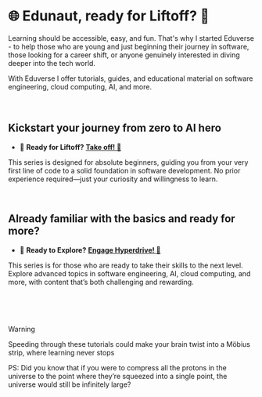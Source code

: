 # 🌐 Edunaut, ready for Liftoff? 🚀
Learning should be accessible, easy, and fun. That's why I started Eduverse - to help those who are young and just beginning their journey in software, those looking for a career shift, or anyone genuinely interested in diving deeper into the tech world.

With Eduverse I offer tutorials, guides, and educational material on software engineering, cloud computing, AI, and more.
<br>
<br>
<br>
## Kickstart your journey from zero to  AI hero
  - 🚀 **Ready for Liftoff?** [**Take off! 🚀**](#link)

This series is designed for absolute beginners, guiding you from your very first line of code to a solid foundation in software development. No prior experience required—just your curiosity and willingness to learn.
  
<br>

## Already familiar with the basics and ready for more? 
  - 🌌 **Ready to Explore?** [**Engage Hyperdrive! 🌌**](#link)

This series is for those who are ready to take their skills to the next level. Explore advanced topics in software engineering, AI, cloud computing, and more, with content that’s both challenging and rewarding.

<br>
<br>
<br>

> [!WARNING]
> Speeding through these tutorials could make your brain twist into a Möbius strip, where learning never stops

PS: Did you know that if you were to compress all the protons in the universe to the point where they’re squeezed into a single point, the universe would still be infinitely large?
